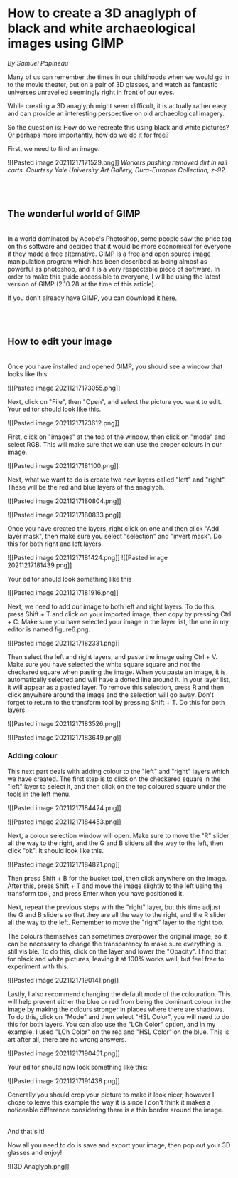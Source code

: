 # How to create a 3D anaglyph of black and white archaeological images using GIMP
*By Samuel Papineau*
<br>

Many of us can remember the times in our childhoods when we would go in to the movie theater, put on a pair of 3D glasses, and watch as fantastic universes unravelled seemingly right in front of our eyes. 

While creating a 3D anaglyph might seem difficult, it is actually rather easy, and can provide an interesting perspective on old archaeological imagery. 

So the question is: How do we recreate this using black and white pictures? Or perhaps more importantly, how do we do it for free?

First, we need to find an image.

![[Pasted image 20211217171529.png]]
*Workers pushing removed dirt in rail carts. Courtesy Yale University Art Gallery, Dura-Europos Collection, z-92.*


<br><br>
## The wonderful world of GIMP
<br>
In a world dominated by Adobe's Photoshop, some people saw the price tag on this software and decided that it would be more economical for everyone if they made a free alternative. GIMP is a free and open source image manipulation program which has been described as being almost as powerful as photoshop, and it is a very respectable piece of software. In order to make this guide accessible to everyone, I will be using the latest version of GIMP (2.10.28 at the time of this article).

If you don't already have GIMP, you can download it [here.](https://www.gimp.org/downloads/)

<br><br>
## How to edit your image
<br>
Once you have installed and opened GIMP, you should see a window that looks like this: 

![[Pasted image 20211217173055.png]]


Next, click on "File", then "Open", and select the picture you want to edit. Your editor should look like this.

![[Pasted image 20211217173612.png]]

First, click on "images" at the top of the window, then click on "mode" and select RGB. This will make sure that we can use the proper colours in our image.

![[Pasted image 20211217181100.png]]

Next, what we want to do is create two new layers called "left" and "right".  These will be the red and blue layers of the anaglyph.

![[Pasted image 20211217180804.png]]

![[Pasted image 20211217180833.png]]

 Once you have created the layers, right click on one and then click "Add layer mask", then make sure you select "selection" and "invert mask". Do this for both right and left layers.
 
 ![[Pasted image 20211217181424.png]]
 ![[Pasted image 20211217181439.png]]
 
 
Your editor should look something like this

![[Pasted image 20211217181916.png]]

Next, we need to add our image to both left and right layers. To do this, press Shift + T and click on your imported image, then copy by pressing Ctrl + C. Make sure you have selected your image in the layer list, the one in my editor is named figure6.png.

![[Pasted image 20211217182331.png]]

Then select the left and right layers, and paste the image using Ctrl + V. Make sure you have selected the white square square and not the checkered square when pasting the image. When you paste an image, it is automatically selected and will have a dotted line around it. In your layer list, it will appear as a pasted layer. To remove this selection, press R and then click anywhere around the image and the selection will go away. Don't forget to return to the transform tool by pressing Shift + T. Do this for both layers.

![[Pasted image 20211217183526.png]]

![[Pasted image 20211217183649.png]]


### Adding colour

This next part deals with adding colour to the "left" and "right" layers which we have created. The first step is to click on the checkered square in the "left" layer to select it, and then click on the top coloured square under the tools in the left menu.

![[Pasted image 20211217184424.png]]

![[Pasted image 20211217184453.png]]

Next, a colour selection window will open. Make sure to move the "R" slider all the way to the right, and the G and B sliders all the way to the left, then click "ok". It should look like this. 

![[Pasted image 20211217184821.png]]

Then press Shift + B for the bucket tool, then click anywhere on the image. After this, press Shift + T and move the image slightly to the left using the transform tool, and press Enter when you have positioned it.



 Next, repeat the previous steps with the "right" layer, but this time adjust the G and B sliders so that they are all the way to the right, and the R slider all the way to the left. Remember to move the "right" layer to the right too.
 
  The colours themselves can sometimes overpower the original image, so it can be necessary to change the transparency to make sure everything is still visible. To do this, click on the layer and lower the "Opacity". I find that for black and white pictures, leaving it at 100% works well, but feel free to experiment with this.
 
 ![[Pasted image 20211217190141.png]]
 
 Lastly, I also recommend changing the default mode of the colouration. This will help prevent either the blue or red from being the dominant colour in the image by making the colours stronger in places where there are shadows. To do this, click on "Mode" and then select "HSL Color", you will need to do this for both layers. You can also use the "LCh Color" option, and in my example, I used "LCh Color" on the red and "HSL Color" on the blue. This is art after all, there are no wrong answers.
 
 ![[Pasted image 20211217190451.png]]
 
 
Your editor should now look something like this:

![[Pasted image 20211217191438.png]]

Generally you should crop your picture to make it look nicer, however I chose to leave this example the way it is since I don't think it makes a noticeable difference considering there is a thin border around the image.

<br>
And that's it! 

Now all you need to do is save and export your image, then pop out your 3D glasses and enjoy!

![[3D Anaglyph.png]]